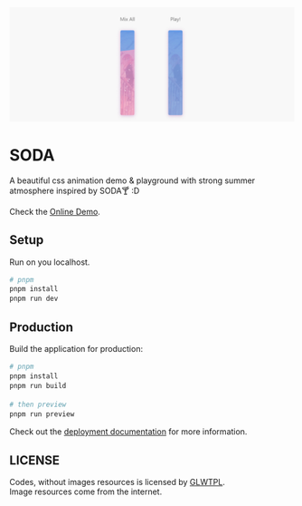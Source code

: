 ![cover](./cover.gif)

# SODA
A beautiful css animation demo & playground with strong summer atmosphere inspired by SODA🍸  :D

Check the [Online Demo](https://soda-ten.vercel.app/).

## Setup

Run on you localhost.

```bash
# pnpm
pnpm install
pnpm run dev
```

## Production

Build the application for production:

```bash
# pnpm
pnpm install
pnpm run build

# then preview
pnpm run preview
```

Check out the [deployment documentation](https://nuxt.com/docs/getting-started/deployment) for more information.

## LICENSE
Codes, without images resources is licensed by [GLWTPL](https://github.com/cfdxkk/SODA/blob/main/LICENSE).  
Image resources come from the internet.

